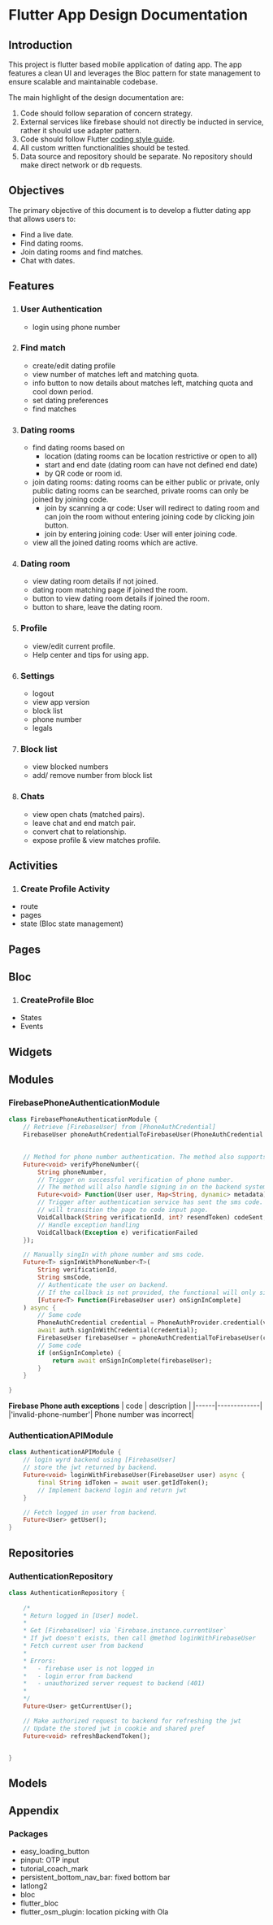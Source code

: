 # Flutter App Design Documentation

## Introduction
This project is flutter based mobile application of dating app. The app features a clean UI and leverages the Bloc pattern for state management to ensure scalable and maintainable codebase.

The main highlight of the design documentation are:
1. Code should follow separation of concern strategy.
2. External services like firebase should not directly be inducted in service, rather it should use adapter pattern.
3. Code should follow Flutter [coding style guide](https://dart.dev/effective-dart/style).
4. All custom written functionalities should be tested.
5. Data source and repository should be separate. No repository should make direct network or db requests.

## Objectives
The primary objective of this document is to develop a flutter dating app that allows users to:
- Find a live date.
- Find dating rooms.
- Join dating rooms and find matches.
- Chat with dates.

## Features

1. ### User Authentication
    - login using phone number
2. ### Find match
    - create/edit dating profile
    - view number of matches left and matching quota.
    - info button to now details about matches left, matching quota and cool down period.
    - set dating preferences
    - find matches
3. ### Dating rooms
    - find dating rooms based on
        - location (dating rooms can be location restrictive or open to all)
        - start and end date (dating room can have not defined end date)
        - by QR code or room id.
    - join dating rooms: dating rooms can be either public or private, only public dating rooms can be searched, private rooms can only be joined by joining code.
        - join by scanning a qr code: User will redirect to dating room and can join the room without entering joining code by clicking join button.
        - join by entering joining code: User will enter joining code.
    - view all the joined dating rooms which are active.
4. ### Dating room
    - view dating room details if not joined.
    - dating room matching page if joined the room.
    - button to view dating room details if joined the room.
    - button to share, leave the dating room.
5. ### Profile
    - view/edit current profile.
    - Help center and tips for using app.
6. ### Settings
    - logout
    - view app version
    - block list
    - phone number
    - legals
7. ### Block list
    - view blocked numbers
    - add/ remove number from block list
8. ### Chats
    - view open chats (matched pairs).
    - leave chat and end match pair.
    - convert chat to relationship.
    - expose profile & view matches profile.
        

## Activities

1. ### Create Profile Activity
 - route
 - pages
 - state (Bloc state management)

## Pages

## Bloc
1. ### CreateProfile Bloc
- States
- Events

## Widgets

## Modules

### FirebasePhoneAuthenticationModule
```dart
class FirebasePhoneAuthenticationModule {
    // Retrieve [FirebaseUser] from [PhoneAuthCredential]
    FirebaseUser phoneAuthCredentialToFirebaseUser(PhoneAuthCredential credential);
    

    // Method for phone number authentication. The method also supports automatic code retrieval and authentication.
    Future<void> verifyPhoneNumber({
        String phoneNumber,
        // Trigger on successful verification of phone number.
        // The method will also handle signing in on the backend system.
        Future<void> Function(User user, Map<String, dynamic> metadata) verificationCompleted,
        // Trigger after authentication service has sent the sms code. The callback
        // will transition the page to code input page.
        VoidCallback(String verificationId, int? resendToken) codeSent,
        // Handle exception handling
        VoidCallback(Exception e) verificationFailed
    });

    // Manually singIn with phone number and sms code.
    Future<T> signInWithPhoneNumber<T>(
        String verificationId, 
        String smsCode,
        // Authenticate the user on backend.
        // If the callback is not provided, the functional will only sign in with phone number authentication service.
        [Future<T> Function(FirebaseUser user) onSignInComplete]
    ) async {
        // Some code
        PhoneAuthCredential credential = PhoneAuthProvider.credential(verificationId: verificationId, smsCode: smsCode);
        await auth.signInWithCredential(credential);
        FirebaseUser firebaseUser = phoneAuthCredentialToFirebaseUser(credential);
        // Some code
        if (onSignInComplete) {
            return await onSignInComplete(firebaseUser);
        }
    }

}
```

**Firebase Phone auth exceptions**
| code | description |
|------|-------------|
|'invalid-phone-number'| Phone number was incorrect|

### AuthenticationAPIModule
```dart
class AuthenticationAPIModule {
    // login wyrd backend using [FirebaseUser]
    // store the jwt returned by backend.
    Future<void> loginWithFirebaseUser(FirebaseUser user) async {
        final String idToken = await user.getIdToken();
        // Implement backend login and return jwt
    }

    // Fetch logged in user from backend.
    Future<User> getUser();
}
```

## Repositories

### AuthenticationRepository

```dart
class AuthenticationRepository {
    
    /*
    * Return logged in [User] model.
    * 
    * Get [FirebaseUser] via `Firebase.instance.currentUser`
    * If jwt doesn't exists, then call @method loginWithFirebaseUser
    * Fetch current user from backend
    * 
    * Errors:
    *   - firebase user is not logged in
    *   - login error from backend 
    *   - unauthorized server request to backend (401)
    *
    */
    Future<User> getCurrentUser();

    // Make authorized request to backend for refreshing the jwt
    // Update the stored jwt in cookie and shared pref
    Future<void> refreshBackendToken();


}
```


## Models

## Appendix

### Packages
- easy_loading_button
- pinput: OTP input
- tutorial_coach_mark
- persistent_bottom_nav_bar: fixed bottom bar
- latlong2
- bloc
- flutter_bloc
- flutter_osm_plugin: location picking with Ola